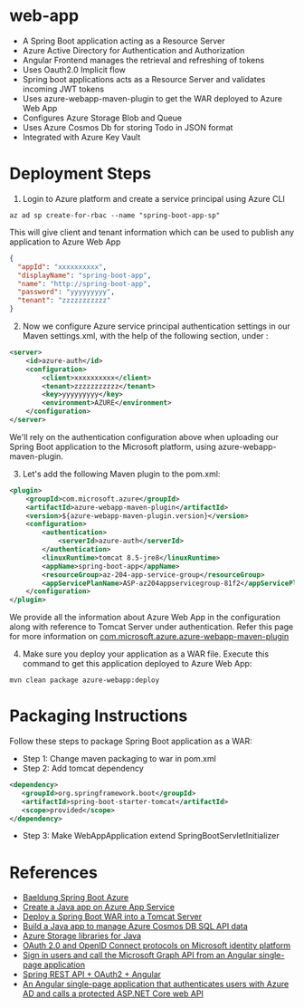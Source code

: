 # web-app
- A Spring Boot application acting as a Resource Server
- Azure Active Directory for Authentication and Authorization
- Angular Frontend manages the retrieval and refreshing of tokens
- Uses Oauth2.0 Implicit flow
- Spring boot applications acts as a Resource Server and validates incoming JWT tokens
- Uses azure-webapp-maven-plugin to get the WAR deployed to Azure Web App
- Configures Azure Storage Blob and Queue 
- Uses Azure Cosmos Db for storing Todo in JSON format
- Integrated with Azure Key Vault

# Deployment Steps
1. Login to Azure platform and create a service principal using Azure CLI

```
az ad sp create-for-rbac --name "spring-boot-app-sp"
```
This will give client and tenant information which can be used to publish any application to Azure Web App

```json
{
  "appId": "xxxxxxxxxx",
  "displayName": "spring-boot-app",
  "name": "http://spring-boot-app",
  "password": "yyyyyyyyy",
  "tenant": "zzzzzzzzzzz"
}
```

2. Now we configure Azure service principal authentication settings in our Maven settings.xml, with the help of the following section, under <servers>:

```xml
<server>
    <id>azure-auth</id>
    <configuration>
        <client>xxxxxxxxxx</client>
        <tenant>zzzzzzzzzzz</tenant>
        <key>yyyyyyyyy</key>
        <environment>AZURE</environment>
    </configuration>
</server>
```

We'll rely on the authentication configuration above when uploading our Spring Boot application to the Microsoft platform, using azure-webapp-maven-plugin.

3. Let's add the following Maven plugin to the pom.xml:
```xml
<plugin>
    <groupId>com.microsoft.azure</groupId>
    <artifactId>azure-webapp-maven-plugin</artifactId>
    <version>${azure-webapp-maven-plugin.version}</version>
    <configuration>
        <authentication>
            <serverId>azure-auth</serverId>
        </authentication>
        <linuxRuntime>tomcat 8.5-jre8</linuxRuntime>
        <appName>spring-boot-app</appName>
        <resourceGroup>az-204-app-service-group</resourceGroup>
        <appServicePlanName>ASP-az204appservicegroup-81f2</appServicePlanName>
    </configuration>
</plugin>
```

We provide all the information about Azure Web App in the configuration along with reference to Tomcat Server under authentication.
Refer this page for more information on [com.microsoft.azure.azure-webapp-maven-plugin](https://docs.microsoft.com/en-us/azure/app-service/quickstart-java?tabs=javase&pivots=platform-linux) 

4. Make sure you deploy your application as a WAR file. 
Execute this command to get this application deployed to Azure Web App:

```text
mvn clean package azure-webapp:deploy
```

# Packaging Instructions

Follow these steps to package Spring Boot application as a WAR:
- Step 1: Change maven packaging to war in pom.xml
- Step 2: Add tomcat dependency

```xml
<dependency>
   <groupId>org.springframework.boot</groupId>
   <artifactId>spring-boot-starter-tomcat</artifactId>
   <scope>provided</scope>
</dependency>
```

- Step 3: Make WebAppApplication extend SpringBootServletInitializer

# References
- [Baeldung Spring Boot Azure](https://www.baeldung.com/spring-boot-azure) 
- [Create a Java app on Azure App Service](https://docs.microsoft.com/en-us/azure/app-service/quickstart-java?tabs=javase&pivots=platform-linux)
- [Deploy a Spring Boot WAR into a Tomcat Server](https://www.baeldung.com/spring-boot-war-tomcat-deploy)
- [Build a Java app to manage Azure Cosmos DB SQL API data](https://docs.microsoft.com/en-us/azure/cosmos-db/create-sql-api-java?tabs=sync)
- [Azure Storage libraries for Java](https://docs.microsoft.com/en-us/java/api/overview/azure/storage?view=azure-java-stable)
- [OAuth 2.0 and OpenID Connect protocols on Microsoft identity platform](https://docs.microsoft.com/en-us/azure/active-directory/develop/active-directory-v2-protocols)
- [Sign in users and call the Microsoft Graph API from an Angular single-page application](https://docs.microsoft.com/en-us/azure/active-directory/develop/tutorial-v2-angular)
- [Spring REST API + OAuth2 + Angular](https://www.baeldung.com/rest-api-spring-oauth2-angular)
- [An Angular single-page application that authenticates users with Azure AD and calls a protected ASP.NET Core web API](https://github.com/shank9918/ms-identity-javascript-angular-spa-aspnetcore-webapi)